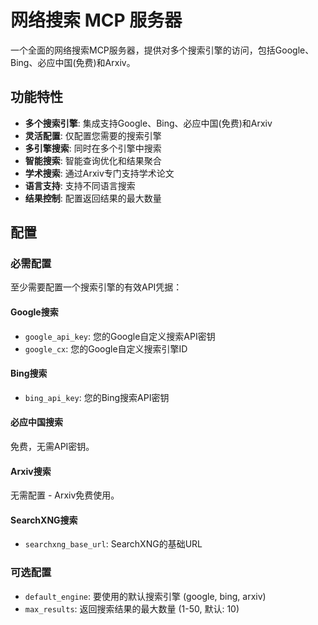 # 网络搜索 MCP 服务器

一个全面的网络搜索MCP服务器，提供对多个搜索引擎的访问，包括Google、Bing、必应中国(免费)和Arxiv。

## 功能特性

- **多个搜索引擎**: 集成支持Google、Bing、必应中国(免费)和Arxiv
- **灵活配置**: 仅配置您需要的搜索引擎
- **多引擎搜索**: 同时在多个引擎中搜索
- **智能搜索**: 智能查询优化和结果聚合
- **学术搜索**: 通过Arxiv专门支持学术论文
- **语言支持**: 支持不同语言搜索
- **结果控制**: 配置返回结果的最大数量

## 配置

### 必需配置

至少需要配置一个搜索引擎的有效API凭据：

#### Google搜索

- `google_api_key`: 您的Google自定义搜索API密钥
- `google_cx`: 您的Google自定义搜索引擎ID

#### Bing搜索

- `bing_api_key`: 您的Bing搜索API密钥

#### 必应中国搜索

免费，无需API密钥。

#### Arxiv搜索

无需配置 - Arxiv免费使用。

#### SearchXNG搜索

- `searchxng_base_url`: SearchXNG的基础URL

### 可选配置

- `default_engine`: 要使用的默认搜索引擎 (google, bing, arxiv)
- `max_results`: 返回搜索结果的最大数量 (1-50, 默认: 10)
